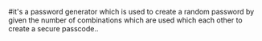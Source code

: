 #it's a password generator which is used to create a random password by given the number of combinations which are used which each other to create a secure passcode..

